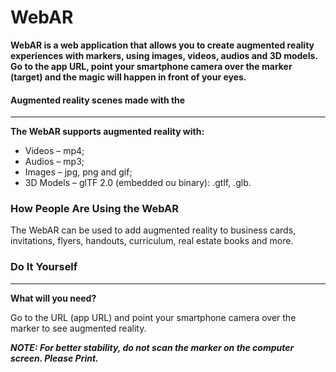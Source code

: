 # WebAR
**WebAR is a web application that allows you to create augmented reality experiences with markers, using images, videos, audios and 3D models. Go to the app URL, point your smartphone camera over the marker (target) and the magic will happen in front of your eyes.**

#### Augmented reality scenes made with the 
---
**The WebAR supports augmented reality with:**
* Videos – mp4;
* Audios – mp3;
* Images – jpg, png and gif;
* 3D Models – glTF 2.0 (embedded ou binary): .gtlf, .glb.

### How People Are Using the WebAR
The WebAR can be used to add augmented reality to business cards, invitations, flyers, handouts, curriculum, real estate books and more.

### Do It Yourself
---
**What will you need?**

Go to the URL (app URL) and point your smartphone camera over the marker to see augmented reality.

***NOTE: For better stability, do not scan the marker on the computer screen. Please Print.***
